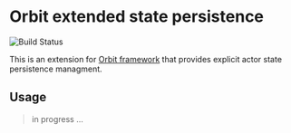 # Orbit extended state persistence

![Build Status](https://travis-ci.org/l1b3rty/orbit-extended-state-persistence.svg?branch=master)

This is an extension for [Orbit framework](https://github.com/orbit/orbit) that provides explicit actor state persistence managment.

## Usage
> in progress ...
